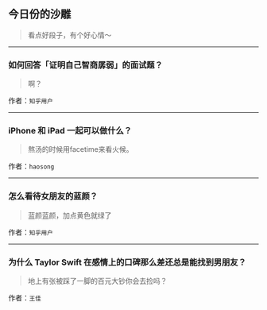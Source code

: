 ## 今日份的沙雕

> 看点好段子，有个好心情～


 
---

### 如何回答「证明自己智商孱弱」的面试题？

> 啊？


作者：`知乎用户`

---

### iPhone 和 iPad 一起可以做什么？

> 熬汤的时候用facetime来看火候。


作者：`haosong`

---

### 怎么看待女朋友的蓝颜？

> 蓝颜蓝颜，加点黄色就绿了


作者：`知乎用户`

---

### 为什么 Taylor Swift 在感情上的口碑那么差还总是能找到男朋友？

> 地上有张被踩了一脚的百元大钞你会去捡吗？


作者：`王佳`